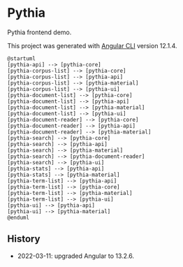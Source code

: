 # Pythia

Pythia frontend demo.

This project was generated with [Angular CLI](https://github.com/angular/angular-cli) version 12.1.4.

```plantuml
@startuml
[pythia-api] --> [pythia-core]
[pythia-corpus-list] --> [pythia-core]
[pythia-corpus-list] --> [pythia-api]
[pythia-corpus-list] --> [pythia-material]
[pythia-corpus-list] --> [pythia-ui]
[pythia-document-list] --> [pythia-core]
[pythia-document-list] --> [pythia-api]
[pythia-document-list] --> [pythia-material]
[pythia-document-list] --> [pythia-ui]
[pythia-document-reader] --> [pythia-core]
[pythia-document-reader] --> [pythia-api]
[pythia-document-reader] --> [pythia-material]
[pythia-search] --> [pythia-core]
[pythia-search] --> [pythia-api]
[pythia-search] --> [pythia-material]
[pythia-search] --> [pythia-document-reader]
[pythia-search] --> [pythia-ui]
[pythia-stats] --> [pythia-api]
[pythia-stats] --> [pythia-material]
[pythia-term-list] --> [pythia-api]
[pythia-term-list] --> [pythia-core]
[pythia-term-list] --> [pythia-material]
[pythia-term-list] --> [pythia-ui]
[pythia-ui] --> [pythia-api]
[pythia-ui] --> [pythia-material]
@enduml
```

## History

- 2022-03-11: upgraded Angular to 13.2.6.
